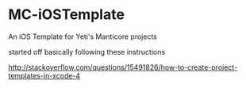 MC-iOSTemplate
==============

An iOS Template for Yeti's Manticore projects

started off basically following these instructions

http://stackoverflow.com/questions/15491826/how-to-create-project-templates-in-xcode-4
